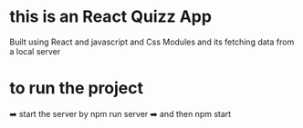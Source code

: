 # this is an React Quizz App 
Built using React and javascript and Css Modules and its fetching data from a local server 
# to run the project 
➡️ start the server by npm run server
➡️ and then npm start 
